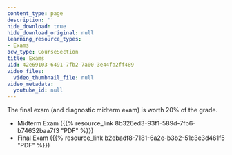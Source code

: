 ```yaml
---
content_type: page
description: ''
hide_download: true
hide_download_original: null
learning_resource_types:
- Exams
ocw_type: CourseSection
title: Exams
uid: 42e69103-6491-7fb2-7a00-3e44fa2ff489
video_files:
  video_thumbnail_file: null
video_metadata:
  youtube_id: null
---
```


The final exam (and diagnostic midterm exam) is worth 20% of the grade.

*   Midterm Exam ({{% resource_link 8b326ed3-93f1-589d-7fb6-b74632baa7f3 "PDF" %}})
*   Final Exam ({{% resource_link b2ebadf8-7181-6a2e-b3b2-51c3e3d461f5 "PDF" %}})